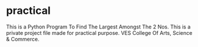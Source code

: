# practical
This is a Python Program To Find The Largest Amongst The 2 Nos.
This is a private project file made for practical purpose.
VES College Of Arts, Science & Commerce.
